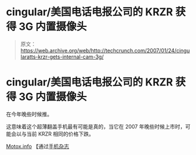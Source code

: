 # cingular/美国电话电报公司的 KRZR 获得 3G 内置摄像头

> 原文：<https://web.archive.org/web/http://techcrunch.com/2007/01/24/cingularatts-krzr-gets-internal-cam-3g/>

# cingular/美国电话电报公司的 KRZR 获得 3G 内置摄像头

在今年晚些时候推。

这意味着这个超薄翻盖手机最有可能是真的，当它在 2007 年晚些时候上市时，可能会以与当前 KRZR 相同的价格下跌。

[Motox.info](https://web.archive.org/web/20201020121300/http://www.motox.info/showthread.php?t=35671) 【通过[手机杂志](https://web.archive.org/web/20201020121300/http://www.mobilemag.com/content/100/340/C11447/)